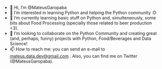 - 👋 Hi, I’m @MateusGaropaba
- 👀 I’m interested in learning Python and helping the Python community :D
- 🌱 I’m currently learning basic stuff on Python and, simulteneously, some bits about Food Processing (specially those related to beer production <3).
- 💞️ I’m looking to collaborate on the Python Community and creating great (and, perhaps, funny) projects with Python, Food/Beverages and Data Science!
- 📫 How to reach me: you can send an e-mail to mateus.data.dev@gmail.com . Also, you can find me on Twitter (@MateusGaropaba).

<!---
MateusGaropaba/MateusGaropaba is a ✨ special ✨ repository because its `README.md` (this file) appears on your GitHub profile.
You can click the Preview link to take a look at your changes.
--->
